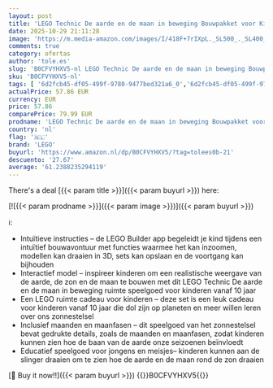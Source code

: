 ```yaml
---
layout: post
title: 'LEGO Technic De aarde en de maan in beweging Bouwpakket voor Kinderen  Ruimte Speelgoed over het Zonnestelsel  Leuk Rollenspellen Cadeau voor Jongens en Meisjes 42179'
date: 2025-10-29 21:11:28
image: 'https://m.media-amazon.com/images/I/418F+7rIXpL._SL500_._SL400_.jpg'
comments: true
category: ofertas
author: 'tole.es'
slug: 'B0CFVYHXV5-nl LEGO Technic De aarde en de maan in beweging Bouwpakket...'
sku: 'B0CFVYHXV5-nl'
tags: [ '6d2fcb45-df05-499f-9780-9477bed321a6_0','6d2fcb45-df05-499f-9780-9477bed321a6_501','6d2fcb45-df05-499f-9780-9477bed321a6_5201','6d2fcb45-df05-499f-9780-9477bed321a6_5301','6d2fcb45-df05-499f-9780-9477bed321a6_8801','8','Arborist Merchandising Root','Bouw- & constructiespeelgoed','Educatief speelgoed','Hersenkrakers','LEGO','Lego','STEM','Self Service','Special Features Stores','Speelgoed & spellen','Speelgoedbouwsets','lego','🇳🇱', ]
actualPrice: 57.86 EUR
currency: EUR
price: 57.86
comparePrice: 79.99 EUR
prodname: 'LEGO Technic De aarde en de maan in beweging Bouwpakket voor Kinderen  Ruimte Speelgoed over het Zonnestelsel  Leuk Rollenspellen Cadeau voor Jongens en Meisjes 42179'
country: 'nl'
flag: '🇳🇱'
brand: 'LEGO'
buyurl: 'https://www.amazon.nl/dp/B0CFVYHXV5/?tag=tolees0b-21'
descuento: '27.67'
average: '61.2388235294119'
---
```


There's a deal [{{< param title >}}]({{< param buyurl >}})  here:

[![{{< param prodname >}}]({{< param image >}})]({{< param buyurl >}})

ℹ️:

- Intuïtieve instructies – de LEGO Builder app begeleidt je kind tijdens een intuïtief bouwavontuur met functies waarmee het kan inzoomen, modellen kan draaien in 3D, sets kan opslaan en de voortgang kan bijhouden
- Interactief model – inspireer kinderen om een realistische weergave van de aarde, de zon en de maan te bouwen met dit LEGO Technic De aarde en de maan in beweging ruimte speelgoed voor kinderen vanaf 10 jaar
- Een LEGO ruimte cadeau voor kinderen – deze set is een leuk cadeau voor kinderen vanaf 10 jaar die dol zijn op planeten en meer willen leren over ons zonnestelsel
- Inclusief maanden en maanfasen – dit speelgoed van het zonnestelsel bevat gedrukte details, zoals de maanden en maanfasen, zodat kinderen kunnen zien hoe de baan van de aarde onze seizoenen beïnvloedt
- Educatief speelgoed voor jongens en meisjes– kinderen kunnen aan de slinger draaien om te zien hoe de aarde en de maan rond de zon draaien

[🛒 Buy it now!!]({{< param buyurl >}})
{{<world>}}B0CFVYHXV5{{</world>}}
